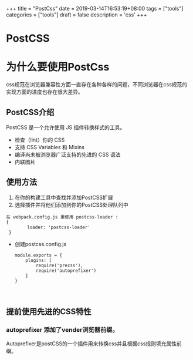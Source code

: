 +++
title = "PostCss"
date = 2019-03-14T16:53:19+08:00
tags = ["tools"]
categories = ["tools"]
draft = false
description = 'css'
+++

# PostCSS

# 为什么要使用PostCss

css规范在浏览器兼容性方面一直存在各种各样的问题，不同浏览器在css规范的实现方面的进度也存在很大差异。

## PostCSS介绍

PostCSS 是一个允许使用 JS 插件转换样式的工具。

- 检查（lint）你的 CSS
- 支持 CSS Variables 和 Mixins
- 编译尚未被浏览器广泛支持的先进的 CSS 语法
- 内联图片

## 使用方法

1. 在你的构建工具中查找并添加PostCSS扩展
2. 选择插件并将他们添加到你的PostCSS处理队列中

```
在 webpack.config.js 里使用 postcss-loader :
{
        loader: 'postcss-loader'
 }
```

- 创建postcss.config.js

  ```
  module.exports = {
      plugins: [
          require('precss'),
          require('autoprefixer')
      ]
  }
  ```

  ​

## 提前使用先进的CSS特性

### autoprefixer 添加了vender浏览器前缀。

Autoprefixer是postCSS的一个插件用来转换css并且根据css规则填充属性前缀。

